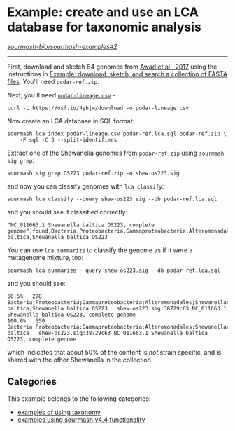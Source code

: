 # Example: create and use an LCA database for taxonomic analysis

*[sourmash-bio/sourmash-examples#2](https://github.com/sourmash-bio/sourmash-examples/issues/2)*

---

First, download and sketch 64 genomes from [Awad et al., 2017](https://www.biorxiv.org/content/10.1101/155358v3) using the instructions in [Example: download, sketch, and search a collection of FASTA files](1-download-sketch-and-search-a-collection-of-FASTA-files.md). You'll need `podar-ref.zip`.

Next, you'll need [`podar-lineage.csv`](https://osf.io/4yhjw/) -
```shell
curl -L https://osf.io/4yhjw/download -o podar-lineage.csv
```

Now create an LCA database in SQL format:
```shell
sourmash lca index podar-lineage.csv podar-ref.lca.sql podar-ref.zip \
    -F sql -C 3 --split-identifiers
```

Extract one of the Shewanella genomes from `podar-ref.zip` using `sourmash sig grep`:
```shell
sourmash sig grep OS223 podar-ref.zip -o shew-os223.sig
```

and now you can classify genomes with `lca classify`:
```shell
sourmash lca classify --query shew-os223.sig --db podar-ref.lca.sql
```

and you should see it classified correctly:
```
"NC_011663.1 Shewanella baltica OS223, complete genome",found,Bacteria,Proteobacteria,Gammaproteobacteria,Alteromonadales,Shewanellaceae,Shewanella,Shewanella baltica,Shewanella baltica OS223
```

You can use `lca summarize` to classify the genome as if it were a metagenome mixture, too:
```
sourmash lca summarize --query shew-os223.sig --db podar-ref.lca.sql
```
and you should see:
```
50.5%   278   Bacteria;Proteobacteria;Gammaproteobacteria;Alteromonadales;Shewanellaceae;Shewanella;Shewanella baltica;Shewanella baltica OS223   shew-os223.sig:38729c63 NC_011663.1 Shewanella baltica OS223, complete genome
100.0%   550   Bacteria;Proteobacteria;Gammaproteobacteria;Alteromonadales;Shewanellaceae;Shewanella;Shewanella baltica   shew-os223.sig:38729c63 NC_011663.1 Shewanella baltica OS223, complete genome
```
which indicates that about 50% of the content is _not_ strain specific, and is shared with the other Shewanella in the collection.



## Categories

This example belongs to the following categories:

 * [examples of using taxonomy](l-taxonomy.md)
 * [examples using sourmash v4.4 functionality](l-sourmash-v4.4.md)


